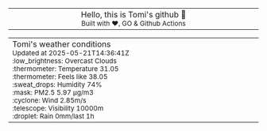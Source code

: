 
<div align="center">
<table>
<tbody>
<td align="center">
<img width="2000" height="0"><br>
Hello, this is Tomi's github 👋<br>
<sup>Built with ❤️, GO & Github Actions</sup><br>
<img width="2000" height="0">
</td>
</tbody>
</table>
</div>
<table>
<tbody>
<td align="left">
<img width="2000" height="0"><br>
Tomi's weather conditions<br>
<sup>Updated at 2025-05-21T14:36:41Z</sup><br>
<sup>:low_brightness: Overcast Clouds</sup><br>
<sup>:thermometer: Temperature 31.05 </sup><br>
<sup>:thermometer: Feels like 38.05</sup><br>
<sup>:sweat_drops: Humidity 74%</sup><br>
<sup>:mask: PM2.5 5.97 μg/m3</sup><br>
<sup>:cyclone: Wind 2.85m/s </sup><br>
<sup>:telescope: Visibility 10000m </sup><br>
<sup>:droplet: Rain 0mm/last 1h </sup><br>
<img width="2000" height="0">
</td>
<td align="left">
<img width="2000" height="0"><br>
<br>
<img width="2000" height="0">
</td>
</tbody>
</table>
</div>
    